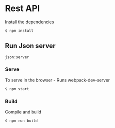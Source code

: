 # Rest API

Install the dependencies

```sh
$ npm install
```

## Run Json server
```sh
json:server
```
### Serve
To serve in the browser  - Runs webpack-dev-server

```sh
$ npm start
```

### Build
Compile and build

```sh
$ npm run build
```
